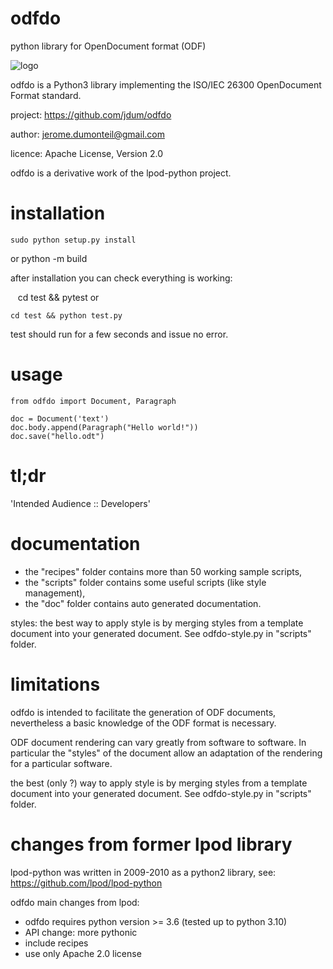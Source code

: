 # odfdo
python library for OpenDocument format (ODF)


![logo](./odfdo.png)

odfdo is a Python3 library implementing the ISO/IEC 26300 OpenDocument Format
standard.

project:
    https://github.com/jdum/odfdo

author:
    jerome.dumonteil@gmail.com

licence:
    Apache License, Version 2.0

odfdo is a derivative work of the lpod-python project.


installation
============


    sudo python setup.py install
or
    python -m build


after installation you can check everything is working:

    cd test && pytest
or

    cd test && python test.py


test should run for a few seconds and issue no error.


usage
=====


    from odfdo import Document, Paragraph

    doc = Document('text')
    doc.body.append(Paragraph("Hello world!"))
    doc.save("hello.odt")


tl;dr
=====

'Intended Audience :: Developers'


documentation
=============

 - the "recipes" folder contains more than 50 working sample scripts,
 - the "scripts" folder contains some useful scripts (like style management),
 - the "doc" folder contains auto generated documentation.

styles: the best way to apply style is by merging styles from a template
document into your generated document. See odfdo-style.py in "scripts" folder.


limitations
===========

odfdo is intended to facilitate the generation of ODF documents,
nevertheless a basic knowledge of the ODF format is necessary.

ODF document rendering can vary greatly from software to software. In
particular the "styles" of the document allow an adaptation of the rendering
for a particular software.

the best (only ?) way to apply style is by merging styles from a template
document into your generated document. See odfdo-style.py in "scripts" folder.


changes from former lpod library
================================
lpod-python was written in 2009-2010 as a python2 library,
see: https://github.com/lpod/lpod-python

odfdo main changes from lpod:

 - odfdo requires python version >= 3.6 (tested up to python 3.10)
 - API change: more pythonic
 - include recipes
 - use only Apache 2.0 license
